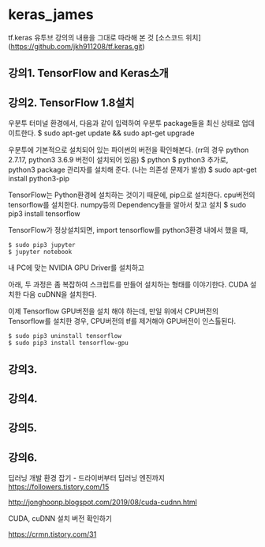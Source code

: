# keras_james
tf.keras 유투브 강의의 내용을 그대로 따라해 본 것
[소스코드 위치] (https://github.com/jkh911208/tf.keras.git)

## 강의1. TensorFlow and Keras소개
## 강의2. TensorFlow 1.8설치

  우분투 터미널 환경에서, 다음과 같이 입력하여 우분투 package들을 최신 상태로 업데이트한다.
    $ sudo apt-get update && sudo apt-get upgrade
    
  우분투에 기본적으로 설치되어 있는 파이썬의 버전을 확인해본다. (rr의 경우 python 2.7.17, python3 3.6.9 버전이 설치되어 있음)
    $ python
    $ python3
  추가로, python3 package 관리자를 설치해 준다. (나는 의존성 문제가 발생) 
    $ sudo apt-get install python3-pip
    
  TensorFlow는 Python환경에 설치하는 것이기 때문에, pip으로 설치한다. 
  cpu버전의 tensorflow를 설치한다. numpy등의 Dependency들을 알아서 찾고 설치
    $ sudo pip3 install tensorflow
    
  TensorFlow가 정상설치되면, import tensorflow를 python3환경 내에서 했을 때, 
  
    $ sudo pip3 jupyter
    $ jupyter notebook 
    
  내 PC에 맞는 NVIDIA GPU Driver를 설치하고
  
  아래, 두 과정은 좀 복잡하여 스크립트를 만들어 설치하는 형태를 이야기한다.
  CUDA 설치한 다음
  cuDNN을 설치한다.
  
  이제 Tensorflow GPU버전을 설치 해야 하는데, 만일 위에서 CPU버전의 Tensorflow를 설치한 경우, CPU버전의 tf를 제거해야 GPU버전이 인스톨된다.
  
    $ sudo pip3 uninstall tensorflow
    $ sudo pip3 install tensorflow-gpu

## 강의3.
## 강의4.
## 강의5.
## 강의6.


딥러닝 개발 환경 잡기 - 드라이버부터 딥러닝 엔진까지
https://followers.tistory.com/15

http://jonghoonp.blogspot.com/2019/08/cuda-cudnn.html


CUDA, cuDNN 설치 버전 확인하기

https://crmn.tistory.com/31





